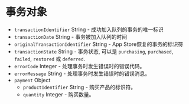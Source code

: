 # 事务对象

* `transactionIdentifier` String - 成功加入队列的事务的唯一标识
* `transactionDate` String - 事务被加入队列的时间
* `originalTransactionIdentifier` String - App Store恢复的事务的标识符
* `transactionState` String - 事务状态, 可以是 `purchasing`, `purchased`, `failed`, `restored` 或 `deferred`.
* `errorCode` Integer - 处理事务时发生错误时的错误代码。
* `errorMessage` String - 处理事务时发生错误时的错误消息。
* `payment` Object 
  * `productIdentifier` String - 购买产品的标识符。
  * `quantity` Integer - 购买数量。